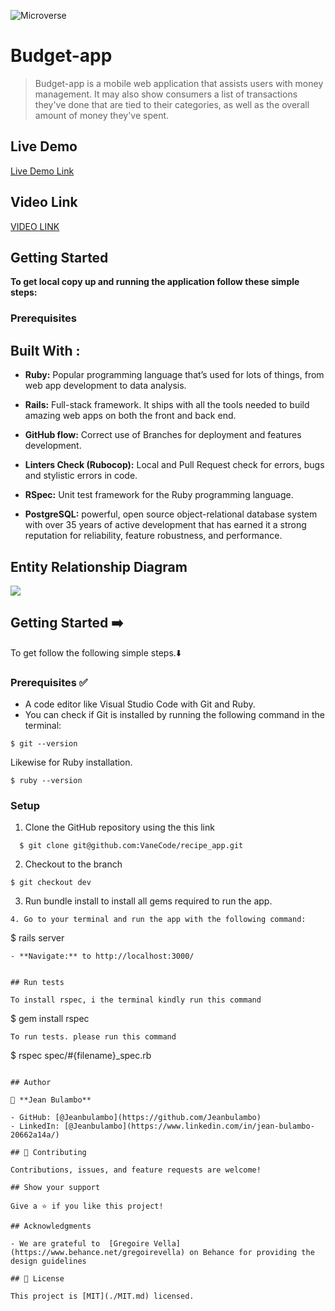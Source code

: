 ![Microverse](https://img.shields.io/badge/-Microverse-%20%236f23ff?style=for-the-badge) 

# Budget-app

> Budget-app is a mobile web application that assists users with money management. It may also show consumers a list of transactions they've done that are tied to their categories, as well as the overall amount of money they've spent.

## Live Demo

[Live Demo Link](https://agile-woodland-22089.herokuapp.com/)

## Video Link

[VIDEO LINK](https://www.loom.com/share/a4f8625f482f455a81ade10c0f43ac88)

## Getting Started

**To get local copy up and running the application follow these simple steps:**

### Prerequisites

## Built With :

- **Ruby:** Popular programming language that’s used for lots of things, from web app development to data analysis.

- **Rails:**  Full-stack framework. It ships with all the tools needed to build amazing web apps on both the front and back end.

- **GitHub flow:**  Correct use of Branches for deployment and features development.

- **Linters Check (Rubocop):** Local and Pull Request check for errors, bugs and stylistic errors in code.

- **RSpec:** Unit test framework for the Ruby programming language.

- **PostgreSQL:** powerful, open source object-relational database system with over 35 years of active development that has earned it a strong reputation for reliability, feature robustness, and performance.

## Entity Relationship Diagram 

![](./recipe_erd_2_members.png)


## Getting Started ➡️

To get follow the following simple steps.:arrow_down:

### Prerequisites ✅
- A code editor like Visual Studio Code with Git and Ruby.
- You can check if Git is installed by running the following command in the terminal: 

```
$ git --version
```

Likewise for Ruby installation.

```
$ ruby --version
``` 

### Setup

1. Clone the GitHub repository using the  this link 
```
  $ git clone git@github.com:VaneCode/recipe_app.git
```
2. Checkout to the branch
```
$ git checkout dev
```
3. Run bundle install to install all gems required to run the app.

``` 
4. Go to your terminal and run the app with the following command:
```
$ rails server
```
- **Navigate:** to http://localhost:3000/ 


## Run tests

To install rspec, i the terminal kindly run this command
```
$ gem install rspec
```
To run tests. please run this command
```
$ rspec spec/#{filename}_spec.rb
```

## Author 

👤 **Jean Bulambo**

- GitHub: [@Jeanbulambo](https://github.com/Jeanbulambo)
- LinkedIn: [@Jeanbulambo](https://www.linkedin.com/in/jean-bulambo-20662a14a/)

## 🤝 Contributing

Contributions, issues, and feature requests are welcome!

## Show your support

Give a ⭐️ if you like this project!

## Acknowledgments

- We are grateful to  [Gregoire Vella](https://www.behance.net/gregoirevella) on Behance for providing the design guidelines

## 📝 License

This project is [MIT](./MIT.md) licensed.
